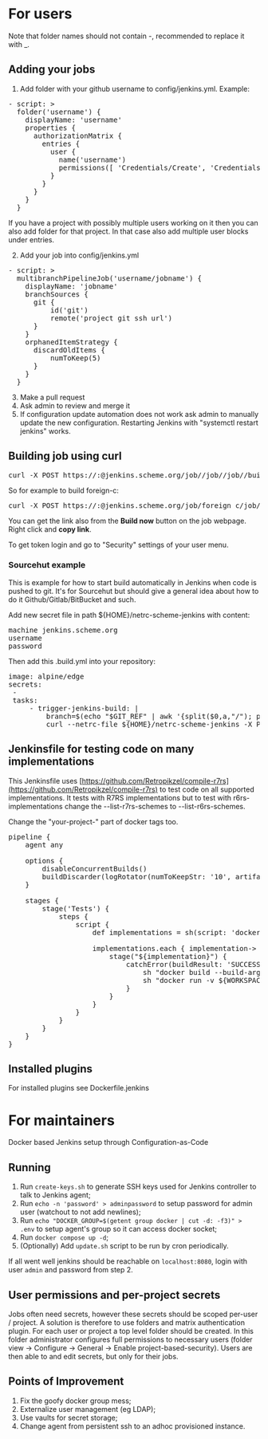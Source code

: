 # For users

Note that folder names should not contain -, recommended to replace it with \_.

## Adding your jobs

1. Add folder with your github username to config/jenkins.yml. Example:

<pre>
- script: >
  folder('username') {
    displayName: 'username'
    properties {
      authorizationMatrix {
        entries {
          user {
            name('username')
            permissions([ 'Credentials/Create', 'Credentials/Delete', 'Credentials/Update', 'Credentials/View', 'Job/Build', 'Job/Cancel' ])
          }
        }
      }
    }
  }
</pre>

If you have a project with possibly multiple users working on it then you can
also add folder for that project. In that case also add multiple user blocks
under entries.

2. Add your job into config/jenkins.yml

<pre>
- script: >
  multibranchPipelineJob('username/jobname') {
    displayName: 'jobname'
    branchSources {
      git {
          id('git')
          remote('project git ssh url')
      }
    }
    orphanedItemStrategy {
      discardOldItems {
          numToKeep(5)
      }
    }
  }
</pre>

3. Make a pull request
4. Ask admin to review and merge it
5. If configuration update automation does not work ask admin to manually
update the new configuration. Restarting Jenkins with "systemctl restart
jenkins" works.

## Building job using curl

<pre>
curl -X POST https://<your username>:<token>@jenkins.scheme.org/job/<job directory>/job/<job name>/job/<branch>/build?delay=0sec"
</pre>


So for example to build foreign-c:

<pre>
curl -X POST https://<your username>:<token>@jenkins.scheme.org/job/foreign_c/job/foreign-c/job/master/build?delay=0sec"
</pre>

You can get the link also from the **Build now** button on the job webpage.
Right click and **copy link**.

To get token login and go to "Security" settings of your user menu.

### Sourcehut example

This is example for how to start build automatically in Jenkins when code is
pushed to git. It's for Sourcehut but should give a general idea about how to
do it Github/Gitlab/BitBucket and such.

Add new secret file in path ${HOME}/netrc-scheme-jenkins with content:

<pre>
machine jenkins.scheme.org
username <username>
password <token>
</pre>

Then add this .build.yml into your repository:

<pre>
image: alpine/edge
secrets:
 - <your secrets id>
 tasks:
     - trigger-jenkins-build: |
         branch=$(echo "$GIT_REF" | awk '{split($0,a,"/"); print(a[3])}')
         curl --netrc-file ${HOME}/netrc-scheme-jenkins -X POST "https://jenkins.scheme.org/job/<job directory>/job/<job name>/job/${branch}/build?delay=0sec"
</pre>

## Jenkinsfile for testing code on many implementations

This Jenkinsfile uses
[https://github.com/Retropikzel/compile-r7rs](https://github.com/Retropikzel/compile-r7rs)
to test code on all supported implementations. It tests with R7RS implementations
but to test with r6rs-implementations change the --list-r7rs-schemes to
--list-r6rs-schemes.

Change the "your-project-" part of docker tags too.

<pre>
pipeline {
    agent any

    options {
        disableConcurrentBuilds()
        buildDiscarder(logRotator(numToKeepStr: '10', artifactNumToKeepStr: '10'))
    }

    stages {
        stage('Tests') {
            steps {
                script {
                    def implementations = sh(script: 'docker run retropikzel1/compile-r7rs:chibi sh -c "compile-r7rs --list-r7rs-schemes"', returnStdout: true).split()

                    implementations.each { implementation->
                        stage("${implementation}") {
                            catchError(buildResult: 'SUCCESS', stageResult: 'FAILURE') {
                                sh "docker build --build-arg COMPILE_R7RS=${implementation} --tag=your-project-test-${implementation} -f Dockerfile.test ."
                                sh "docker run -v ${WORKSPACE}:/workdir -w /workdir -t your-project-test-${implementation} sh -c \"compile-r7rs -I . -o test test.scm\""
                            }
                        }
                    }
                }
            }
        }
    }
}
</pre>

## Installed plugins

For installed plugins see Dockerfile.jenkins

# For maintainers

Docker based Jenkins setup through Configuration-as-Code

## Running

1. Run `create-keys.sh` to generate SSH keys used for Jenkins controller to talk to Jenkins agent;
2. Run `echo -n 'password' > adminpassword` to setup password for admin user (watchout to not add newlines);
3. Run `echo "DOCKER_GROUP=$(getent group docker | cut -d: -f3)" > .env` to setup agent's group so it can access docker socket;
4. Run `docker compose up -d`;
5. (Optionally) Add `update.sh` script to be run by cron periodically.

If all went well jenkins should be reachable on `localhost:8080`, login with user `admin` and password from step 2.

## User permissions and per-project secrets

Jobs often need secrets, however these secrets should be scoped per-user / project. A solution is therefore to use folders and matrix authentication plugin. For each user or project a top level folder should be created. In this folder administrator configures full permissions to necessary users (folder view -> Configure -> General -> Enable project-based-security). Users are then able to and edit secrets, but only for their jobs.

## Points of Improvement

1. Fix the goofy docker group mess;
2. Externalize user management (eg LDAP);
3. Use vaults for secret storage;
4. Change agent from persistent ssh to an adhoc provisioned instance.
